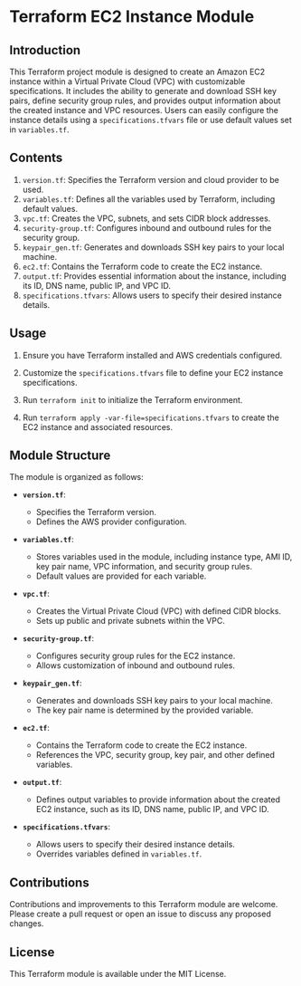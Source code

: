 # Terraform EC2 Instance Module

## Introduction

This Terraform project module is designed to create an Amazon EC2 instance within a Virtual Private Cloud (VPC) with customizable specifications. It includes the ability to generate and download SSH key pairs, define security group rules, and provides output information about the created instance and VPC resources. Users can easily configure the instance details using a `specifications.tfvars` file or use default values set in `variables.tf`.

## Contents

1. `version.tf`: Specifies the Terraform version and cloud provider to be used.
2. `variables.tf`: Defines all the variables used by Terraform, including default values.
3. `vpc.tf`: Creates the VPC, subnets, and sets CIDR block addresses.
4. `security-group.tf`: Configures inbound and outbound rules for the security group.
5. `keypair_gen.tf`: Generates and downloads SSH key pairs to your local machine.
6. `ec2.tf`: Contains the Terraform code to create the EC2 instance.
7. `output.tf`: Provides essential information about the instance, including its ID, DNS name, public IP, and VPC ID.
8. `specifications.tfvars`: Allows users to specify their desired instance details.

## Usage

1. Ensure you have Terraform installed and AWS credentials configured.

2. Customize the `specifications.tfvars` file to define your EC2 instance specifications.

3. Run `terraform init` to initialize the Terraform environment.

4. Run `terraform apply -var-file=specifications.tfvars` to create the EC2 instance and associated resources.

## Module Structure

The module is organized as follows:

- **`version.tf`**:
  - Specifies the Terraform version.
  - Defines the AWS provider configuration.

- **`variables.tf`**:
  - Stores variables used in the module, including instance type, AMI ID, key pair name, VPC information, and security group rules.
  - Default values are provided for each variable.

- **`vpc.tf`**:
  - Creates the Virtual Private Cloud (VPC) with defined CIDR blocks.
  - Sets up public and private subnets within the VPC.

- **`security-group.tf`**:
  - Configures security group rules for the EC2 instance.
  - Allows customization of inbound and outbound rules.

- **`keypair_gen.tf`**:
  - Generates and downloads SSH key pairs to your local machine.
  - The key pair name is determined by the provided variable.

- **`ec2.tf`**:
  - Contains the Terraform code to create the EC2 instance.
  - References the VPC, security group, key pair, and other defined variables.

- **`output.tf`**:
  - Defines output variables to provide information about the created EC2 instance, such as its ID, DNS name, public IP, and VPC ID.

- **`specifications.tfvars`**:
  - Allows users to specify their desired instance details.
  - Overrides variables defined in `variables.tf`.

## Contributions

Contributions and improvements to this Terraform module are welcome. Please create a pull request or open an issue to discuss any proposed changes.

## License

This Terraform module is available under the MIT License.
